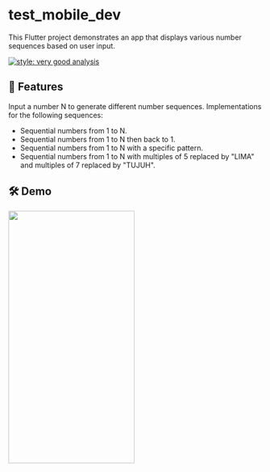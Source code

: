 # test_mobile_dev
This Flutter project demonstrates an app that displays various number sequences based on user input.

[![style: very good analysis](https://img.shields.io/badge/style-very_good_analysis-B22C89.svg)](https://pub.dev/packages/very_good_analysis)

## 🎉 Features
Input a number N to generate different number sequences.
Implementations for the following sequences:
- Sequential numbers from 1 to N.
- Sequential numbers from 1 to N then back to 1.
- Sequential numbers from 1 to N with a specific pattern.
- Sequential numbers from 1 to N with multiples of 5 replaced by "LIMA" and multiples of 7 replaced by "TUJUH".

## 🛠️ Demo
<img src="https://github.com/andikatp/test_mobile_dev/blob/main/assets/test.gif" width="250" height="500"/>

